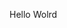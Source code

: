 Hello Wolrd





















































































































































































































































































































































































































































































































































































































































































































































































































































































































































































































































































































































































































































































































































































































































































































































































































































































































































































































































































































































































































































































































































































































































































































































































































































































































































































































































































































































































































































































































































































































































































































































































































































































































































































































































































































































































































































































































































































































































































































































































































































































































































































































































































































































































































































































































































































































